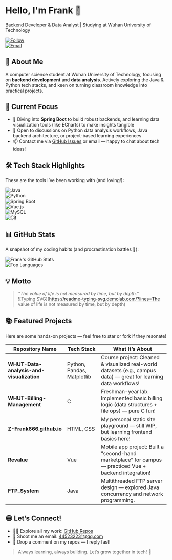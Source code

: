 # Hello, I'm Frank 👋  

Backend Developer & Data Analyst | Studying at Wuhan University of Technology  

[![Follow](https://img.shields.io/github/followers/Z-Frank666?label=Follow&style=social)](https://github.com/Z-Frank666)  
[![Email](https://img.shields.io/badge/Email-445232231%40qq.com-blue)](mailto:445232231@qq.com)  


## 🌟 About Me  
A computer science student at Wuhan University of Technology, focusing on **backend development** and **data analysis**. Actively exploring the Java & Python tech stacks, and keen on turning classroom knowledge into practical projects.  


## 🚀 Current Focus  
- 🌱 Diving into **Spring Boot** to build robust backends, and learning data visualization tools (like ECharts) to make insights tangible  
- 💬 Open to discussions on Python data analysis workflows, Java backend architecture, or project-based learning experiences  
- 📫 Contact me via [GitHub Issues](https://github.com/Z-Frank666/Revalue/issues) or email — happy to chat about tech ideas!  


## 🛠️ Tech Stack Highlights  
These are the tools I’ve been working with (and loving!):  

![Java](https://img.shields.io/badge/-Java-007396?style=flat-square&logo=java)  
![Python](https://img.shields.io/badge/-Python-3776AB?style=flat-square&logo=python)  
![Spring Boot](https://img.shields.io/badge/-Spring%20Boot-6DB33F?style=flat-square&logo=spring-boot)  
![Vue.js](https://img.shields.io/badge/-Vue.js-4FC08D?style=flat-square&logo=vue.js)  
![MySQL](https://img.shields.io/badge/-MySQL-4479A1?style=flat-square&logo=mysql)  
![Git](https://img.shields.io/badge/-Git-F05032?style=flat-square&logo=git)  


## 📊 GitHub Stats  
A snapshot of my coding habits (and procrastination battles 👀):  

![Frank's GitHub Stats](https://github-readme-stats.vercel.app/api?username=Z-Frank666&show_icons=true&theme=transparent&hide_border=true)  
![Top Languages](https://github-readme-stats.vercel.app/api/top-langs/?username=Z-Frank666&layout=compact&theme=tokyonight&hide_border=true)  


## 💡 Motto  
> *“The value of life is not measured by time, but by depth.”*  
![Typing SVG](https://readme-typing-svg.demolab.com/?lines=The value of life is not measured by time, but by depth)


## 📚 Featured Projects  
Here are some hands-on projects — feel free to star or fork if they resonate!  

| Repository Name               | Tech Stack                | What It’s About                                                                 |  
|-------------------------------|---------------------------|---------------------------------------------------------------------------------|  
| **WHUT-Data-analysis-and-visualization** | Python, Pandas, Matplotlib | Course project: Cleaned & visualized real-world datasets (e.g., campus data) — great for learning data workflows! |  
| **WHUT-Billing-Management**   | C                         | Freshman-year lab: Implemented basic billing logic (data structures + file ops) — pure C fun! |  
| **Z-Frank666.github.io**      | HTML, CSS                 | My personal static site playground — still WIP, but learning frontend basics here! |  
| **Revalue**                   | Vue                       | Mobile app project: Built a “second-hand marketplace” for campus — practiced Vue + backend integration! |  
| **FTP_System**                | Java                      | Multithreaded FTP server design — explored Java concurrency and network programming. |  


## 😄 Let’s Connect!  
- 👨‍💻 Explore all my work: [GitHub Repos](https://github.com/Z-Frank666?tab=repositories)  
- 📧 Shoot me an email: [445232231@qq.com](mailto:445232231@qq.com)  
- 💬 Drop a comment on my repos — I reply fast!  


> Always learning, always building. Let’s grow together in tech! 🌱
